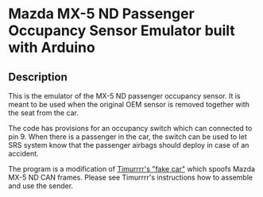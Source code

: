 # Mazda MX-5 ND Passenger Occupancy Sensor Emulator built with Arduino

## Description

This is the emulator of the MX-5 ND passenger occupancy sensor. It is meant to be used when the original OEM sensor is removed together with the seat from the car.

The code has provisions for an occupancy switch which can connected to pin 9. When there is a passenger in the car, the switch can be used to let SRS system know that the passenger airbags should deploy in case of an accident.

The program is a modification of [Timurrrr's "fake car"](https://github.com/timurrrr/RaceChronoDiyBleDevice#testing-with-a-fake-car) which spoofs Mazda MX-5 ND CAN frames. Please see Timurrrr's instructions how to assemble and use the sender.
